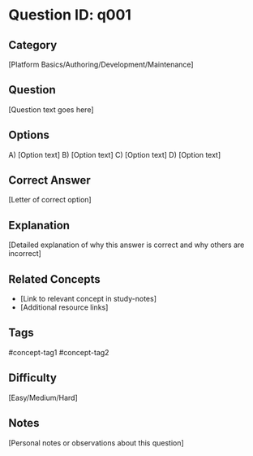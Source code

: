 # Question ID: q001

## Category
[Platform Basics/Authoring/Development/Maintenance]

## Question
[Question text goes here]

## Options
A) [Option text]
B) [Option text]
C) [Option text]
D) [Option text]

## Correct Answer
[Letter of correct option]

## Explanation
[Detailed explanation of why this answer is correct and why others are incorrect]

## Related Concepts
- [Link to relevant concept in study-notes]
- [Additional resource links]

## Tags
#concept-tag1 #concept-tag2

## Difficulty
[Easy/Medium/Hard]

## Notes
[Personal notes or observations about this question]